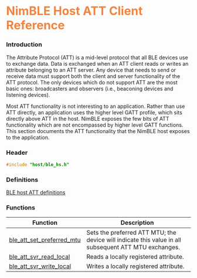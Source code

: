 ## <font color="F2853F" style="font-size:24pt">NimBLE Host ATT Client Reference</font>

### Introduction

The Attribute Protocol (ATT) is a mid-level protocol that all BLE devices use to exchange data.  Data is exchanged when an ATT client reads or writes an attribute belonging to an ATT server.  Any device that needs to send or receive data must support both the client and server functionality of the ATT protocol.  The only devices which do not support ATT are the most basic ones: broadcasters and observers (i.e., beaconing devices and listening devices).

Most ATT functionality is not interesting to an application.  Rather than use ATT directly, an application uses the higher level GATT profile, which sits directly above ATT in the host.  NimBLE exposes the few bits of ATT functionality which are not encompassed by higher level GATT functions.  This section documents the ATT functionality that the NimBLE host exposes to the application.

### Header

```c
#include "host/ble_hs.h"
```

### Definitions

[BLE host ATT definitions](definitions/ble_att_defs.md)

### Functions

| Function | Description |
|----------|-------------|
| [ble_att_set_preferred_mtu](functions/ble_att_set_preferred_mtu.md) | Sets the preferred ATT MTU; the device will indicate this value in all subsequent ATT MTU exchanges. |
| [ble_att_svr_read_local](functions/ble_att_svr_read_local.md) | Reads a locally registered attribute. |
| [ble_att_svr_write_local](functions/ble_att_svr_write_local.md) | Writes a locally registered attribute. |
